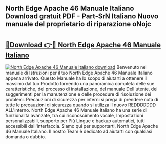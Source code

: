 ## North Edge Apache 46 Manuale Italiano Download gratuit PDF - Part-SrN Italiano Nuovo manuale del proprietario di riparazione oNojc

# <h2><a href="http://dfb7inm.blite.top/?on=North+Edge+Apache+46+Manuale+Italiano">🔗Download 👉🔴 North Edge Apache 46 Manuale Italiano</a></h2>

[![North Edge Apache 46 Manuale Italiano download](https://i.imgur.com/lujVjoI.png)](http://dfb7inm.blite.top/?on=North+Edge+Apache+46+Manuale+Italiano)
Benvenuto nel manuale di Istruzioni per il tuo North Edge Apache 46 Manuale Italiano appena arrivato. Questo Manuale ha lo scopo di aiutarti a ottenere il massimo dal tuo Prodotto fornendo una panoramica completa delle sue caratteristiche, del processo di installazione, del manuale Dell'utente, dei suggerimenti per la manutenzione e delle procedure di risoluzione dei problemi. Precauzioni di sicurezza per interni si prega di prendere nota di tutte le precauzioni di sicurezza quando si utilizza il nuovo REDDDDDDD ALL'interno. North Edge Apache 46 Manuale Italiano ha una serie di funzionalità avanzate, tra cui riconoscimento vocale, Impostazioni personalizzabili, supporto per Più Lingue e backup automatici, tutti accessibili dall'interfaccia. Siamo qui per supportarti, North Edge Apache 46 Manuale Italiano. Il nostro Team è dedicato ad aiutarti con qualsiasi domanda o dubbio.
